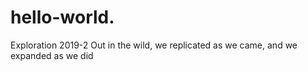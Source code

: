 # hello-world.
Exploration 2019-2
Out in the wild, we replicated as we came, and we expanded as we did
